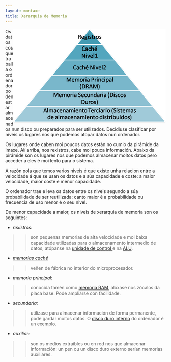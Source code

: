 ```yaml
---
layout: montaxe
title: Xerarquía de Memoria
---
```


<img style="float: right;" alt="xerarquía de memoria" src="/imaxes/xerarquia.png">
Os datos cos que traballa o ordenador poden estar almacenados nun disco ou preparados para ser utilizados. Decidiuse clasificar por niveis os lugares nos que podemos atopar datos nun ordenador.

Os lugares onde caben moi poucos datos están no cumio da pirámide da imaxe. Alí arriba, nos rexistros, cabe moi pouca información. Abaixo da pirámide son os lugares nos que podemos almacenar moitos datos pero acceder a eles é moi lento para o sistema.

A razón pola que temos varios niveis é que existe unha relacion entre a velocidade á que se usan os datos e a súa capacidade e coste: a maior velocidade, maior coste e menor capacidade.

O ordenador trae e leva os datos entre os niveis segundo a súa probabilidade de ser reutilizada: canto maior é a probabilidade ou frecuencia de uso menor é o seu nivel.

 De menor capacidade a maior, os niveis de xerarquia de memoria son os seguintes:

* _rexistros:_

>> son pequenas memorias de alta velocidade e moi baixa capacidade utilizadas para o almacenamento intermedio de datos, atópanse na [unidade de control ]({{site.url}}/montaxe/04UC)  e na [ALU]({{site.url}}/montaxe/03ALU).

* [_memorias caché_]({{site.url}}/montaxe/08cache)

>> veñen de fábrica no interior do microprocesador.


* _memoria principal:_

>> conocida tamén como [memoria RAM]({{site.url}}/montaxe/09RAM), alóxase nos zócalos da placa base. Pode ampliarse con facilidade.

* _secundaria:_

>>utilízase para almacenar información de forma permanente, pode gardar moitos datos. O [disco duro interno]({{site.url}}/montaxe/10discoDuro) do ordenador é un exemplo.

* _auxiliar:_

>>son os medios extraibles ou en red nos que almacenar información: un pen ou un disco duro externo serían memorias auxiliares.
